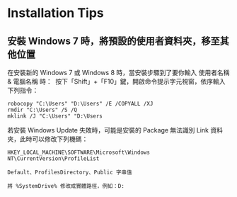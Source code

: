 # Installation Tips
## 安裝 Windows 7 時，將預設的使用者資料夾，移至其他位置
在安裝新的 Windows 7 或 Windows 8 時，當安裝步驟到了要你輸入 使用者名稱 & 電腦名稱 時：  
按下「Shift」+「F10」鍵，開啟命令提示字元視窗，依序輸入下列指令：
```shell
robocopy "C:\Users" "D:\Users" /E /COPYALL /XJ 
rmdir "C:\Users" /S /Q 
mklink /J "C:\Users" "D:\Users
```

若安裝 Windows Update 失敗時，可能是安裝的 Package 無法識別 Link 資料夾，此時可以修改下列機碼：
```
HKEY_LOCAL_MACHINE\SOFTWARE\Microsoft\Windows NT\CurrentVersion\ProfileList 

Default、ProfilesDirectory、Public 字串值  

將 %SystemDrive% 修改成實體路徑，例如：D: 
```
